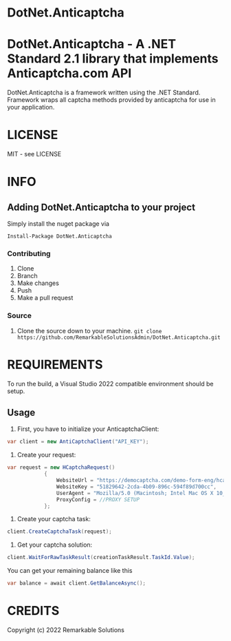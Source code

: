 # DotNet.Anticaptcha
DotNet.Anticaptcha - A .NET Standard 2.1 library that implements Anticaptcha.com API
=======

DotNet.Anticaptcha is a framework written using the .NET Standard. Framework wraps all captcha methods provided by anticaptcha for use in your application.

# LICENSE

MIT - see LICENSE

# INFO

## Adding DotNet.Anticaptcha to your project

Simply install the nuget package via

`Install-Package DotNet.Anticaptcha`

### Contributing

1. Clone
1. Branch
1. Make changes
1. Push
1. Make a pull request

### Source

1. Clone the source down to your machine.
   `git clone https://github.com/RemarkableSolutionsAdmin/DotNet.Anticaptcha.git`
   
# REQUIREMENTS

To run the build, a Visual Studio 2022 compatible environment should be setup.

## Usage

1. First, you have to initialize your AnticaptchaClient:
```csharp
var client = new AntiCaptchaClient("API_KEY");
```

1. Create your request:
```csharp
var request = new HCaptchaRequest()
            {
                WebsiteUrl = "https://democaptcha.com/demo-form-eng/hcaptcha.html/",
                WebsiteKey = "51829642-2cda-4b09-896c-594f89d700cc",
                UserAgent = "Mozilla/5.0 (Macintosh; Intel Mac OS X 10_11_6) AppleWebKit/537.36 (KHTML, like Gecko) Chrome/52.0.2743.116",
                ProxyConfig = //PROXY SETUP
            }; 
```

1. Create your captcha task:
```csharp
client.CreateCaptchaTask(request);
```

1. Get your captcha solution:
```csharp
client.WaitForRawTaskResult(creationTaskResult.TaskId.Value);
```

You can get your remaining balance like this
```csharp
var balance = await client.GetBalanceAsync();
```

# CREDITS

Copyright (c) 2022 Remarkable Solutions